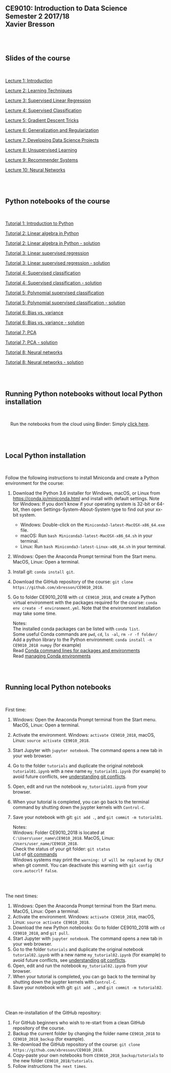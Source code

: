 ## CE9010: Introduction to Data Science <br> Semester 2 2017/18 <br> Xavier Bresson
    
<br>    
<br>


## Slides of the course
<br>


[Lecture 1: Introduction]

[Lecture 2: Learning Techniques]

[Lecture 3: Supervised Linear Regression]

[Lecture 4: Supervised Classification]

[Lecture 5: Gradient Descent Tricks]

[Lecture 6: Generalization and Regularization]

[Lecture 7: Developing Data Science Projects]

[Lecture 8: Unsupervised Learning]

[Lecture 9: Recommender Systems]

[Lecture 10: Neural Networks]


[Lecture 1: Introduction]: slides/CE9010_lecture01_intro.pdf
[Lecture 2: Learning Techniques]: slides/CE9010_lecture02_learning_techniques.pdf
[Lecture 3: Supervised Linear Regression]: slides/CE9010_lecture03_supervised_regression.pdf
[Lecture 4: Supervised Classification]: slides/CE9010_lecture04_supervised_classification.pdf
[Lecture 5: Gradient Descent Tricks]: slides/CE9010_lecture05_gradient_descent_tricks.pdf
[Lecture 6: Generalization and Regularization]: slides/CE9010_lecture06_generalization_and_regularization.pdf
[Lecture 7: Developing Data Science Projects]: slides/CE9010_lecture07_developing_data_science_projects.pdf
[Lecture 8: Unsupervised Learning]: slides/CE9010_lecture08_unsupervised_learning.pdf
[Lecture 9: Recommender Systems]: slides/CE9010_lecture09_recommender_systems.pdf
[Lecture 10: Neural Networks]: slides/CE9010_lecture10_neural_networks.pdf




<br>
<br>

## Python notebooks of the course
<br>

[Tutorial 1: Introduction to Python]

[Tutorial 2: Linear algebra in Python]

[Tutorial 2: Linear algebra in Python - solution]

[Tutorial 3: Linear supervised regression]

[Tutorial 3: Linear supervised regression - solution]

[Tutorial 4: Supervised classification]

[Tutorial 4: Supervised classification - solution]

[Tutorial 5: Polynomial supervised classification]

[Tutorial 5: Polynomial supervised classification - solution]

[Tutorial 6: Bias vs. variance]

[Tutorial 6: Bias vs. variance - solution]

[Tutorial 7: PCA]

[Tutorial 7: PCA - solution]

[Tutorial 8: Neural networks]

[Tutorial 8: Neural networks - solution]



[Tutorial 1: Introduction to Python]: https://github.com/xbresson/CE9010_2018/blob/master/tutorials/tutorial01.ipynb
[Tutorial 2: Linear algebra in Python]: https://github.com/xbresson/CE9010_2018/blob/master/tutorials/tutorial02.ipynb
[Tutorial 2: Linear algebra in Python - solution]: https://github.com/xbresson/CE9010_2018/blob/master/tutorials/tutorial02_solution.ipynb
[Tutorial 3: Linear supervised regression]: https://github.com/xbresson/CE9010_2018/blob/master/tutorials/tutorial03.ipynb
[Tutorial 3: Linear supervised regression - solution]: https://github.com/xbresson/CE9010_2018/blob/master/tutorials/tutorial03_solution.ipynb
[Tutorial 4: Supervised classification]: https://github.com/xbresson/CE9010_2018/blob/master/tutorials/tutorial04.ipynb
[Tutorial 4: Supervised classification - solution]: https://github.com/xbresson/CE9010_2018/blob/master/tutorials/tutorial04_solution.ipynb
[Tutorial 5: Polynomial supervised classification]: https://github.com/xbresson/CE9010_2018/blob/master/tutorials/tutorial05.ipynb
[Tutorial 5: Polynomial supervised classification - solution]: https://github.com/xbresson/CE9010_2018/blob/master/tutorials/tutorial05_solution.ipynb
[Tutorial 6: Bias vs. variance]: https://github.com/xbresson/CE9010_2018/blob/master/tutorials/tutorial06.ipynb
[Tutorial 6: Bias vs. variance - solution]: https://github.com/xbresson/CE9010_2018/blob/master/tutorials/tutorial06_solution.ipynb
[Tutorial 7: PCA]: https://github.com/xbresson/CE9010_2018/blob/master/tutorials/tutorial07.ipynb
[Tutorial 7: PCA - solution]: https://github.com/xbresson/CE9010_2018/blob/master/tutorials/tutorial07_solution.ipynb
[Tutorial 8: Neural networks]: https://github.com/xbresson/CE9010_2018/blob/master/tutorials/tutorial08.ipynb
[Tutorial 8: Neural networks - solution]: https://github.com/xbresson/CE9010_2018/blob/master/tutorials/tutorial08_solution.ipynb





<br>
<br>

## Running Python notebooks without local Python installation
<br>

&nbsp;&nbsp;&nbsp; Run the notebooks from the cloud using Binder: Simply [click here].

[Click here]: https://mybinder.org/v2/gh/xbresson/CE9010_2018/master





<br>
<br>

## Local Python installation
<br>

Follow the following instructions to install Miniconda and create a Python environment for the course:

1. Download the Python 3.6 installer for Windows, macOS, or Linux from <https://conda.io/miniconda.html> and install with default settings. Note for Windows: If you don't know if your operating system is 32-bit or 64-bit, then open Settings-System-About-System type to find out your xx-bit system.
   * Windows: Double-click on the `Miniconda3-latest-MacOSX-x86_64.exe` file. 
   * macOS: Run `bash Miniconda3-latest-MacOSX-x86_64.sh` in your terminal.
   * Linux: Run `bash Miniconda3-latest-Linux-x86_64.sh` in your terminal.
1. Windows: Open the Anaconda Prompt terminal from the Start menu. MacOS, Linux: Open a terminal.
1. Install git: `conda install git`.
1. Download the GitHub repository of the course: `git clone https://github.com/xbresson/CE9010_2018`.
1. Go to folder CE9010_2018 with `cd CE9010_2018`, and create a Python virtual environment with the packages required for the course: `conda env create -f environment.yml`. Note that the environment installation may take some time. 
   
   Notes: <br>
      The installed conda packages can be listed with `conda list`.<br>
      Some useful Conda commands are `pwd`, `cd`, `ls -al`, `rm -r -f folder/`<br>
      Add a python library to the Python environment: `conda install -n CE9010_2018 numpy` (for example)<br>
      Read [Conda command lines for packages and environments]<br>
      Read [managing Conda environments]

[managing Conda environments]: conda/conda_environments.pdf

[Conda command lines for packages and environments]: conda/conda_cheatsheet.pdf




<br> 
<br> 

## Running local Python notebooks 
<br>

First time:

1. Windows: Open the Anaconda Prompt terminal from the Start menu. MacOS, Linux: Open a terminal.
1. Activate the environment. Windows: `activate CE9010_2018`, macOS, Linux: `source activate CE9010_2018`.
1. Start Jupyter with `jupyter notebook`. The command opens a new tab in your web browser.
1. Go to the folder `tutorials` and duplicate the original notebook `tutorial01.ipynb` with a new name `my_tutorial01.ipynb` (for example) to avoid future conflicts, see [understanding git conflicts].
1. Open, edit and run the notebook `my_tutorial01.ipynb` from your browser.
1. When your tutorial is completed, you can go back to the terminal command by shutting down the juypter kernels with `Control-C`. 
1. Save your notebook with git: `git add .`, and `git commit -m tutorial01`.

	Notes:<br> 
      Windows: Folder CE9010_2018 is located at `C:\Users\user_name\CE9010_2018`. MacOS, Linux: `/Users/user_name/CE9010_2018`.<br>
      Check the status of your git folder: `git status`<br>
      List of [git commands]<br>
      Windows systems may print the `warning: LF will be replaced by CRLF` when git commit. You can deactivate this warning with `git config core.autocrlf false`.


[git commands]: git/git_commands.pdf
[understanding git conflicts]: git/git_xb.pdf


<br>
<br>

The next times:

1. Windows: Open the Anaconda Prompt terminal from the Start menu. MacOS, Linux: Open a terminal.
1. Activate the environment. Windows: `activate CE9010_2018`, macOS, Linux: `source activate CE9010_2018`.
1. Download the new Python notebooks: Go to folder CE9010_2018 with `cd CE9010_2018`, and `git pull`. 
1. Start Jupyter with `jupyter notebook`. The command opens a new tab in your web browser.
1. Go to the folder `tutorials` and duplicate the original notebook `tutorial02.ipynb` with a new name `my_tutorial02.ipynb` (for example) to avoid future conflicts, see [understanding git conflicts].
1. Open, edit and run the notebook `my_tutorial02.ipynb` from your browser.
1. When your tutorial is completed, you can go back to the terminal by shutting down the juypter kernels with `Control-C`. 
1. Save your notebook with git: `git add .`, and `git commit -m tutorial02`.




<br>
<br>

Clean re-installation of the GitHub repository: 

1. For GitHub beginners who wish to re-start from a clean GitHub repository of the course. 
1. Backup the current folder by changing the folder name `CE9010_2018` to `CE9010_2018_backup` (for example).
1. Re-download the GitHub repository of the course: `git clone https://github.com/xbresson/CE9010_2018`.
1. Copy-paste your own notebooks from `CE9010_2018_backup/tutorials` to the new folder `CE9010_2018/tutorials`.
1. Follow instructions `The next times`.









[git]: https://git-scm.com
[python]: https://www.python.org
[scipy]: https://www.scipy.org
[anaconda]: https://anaconda.org
[miniconda]: https://conda.io/miniconda.html
[conda]: https://conda.io
[conda-forge]: https://conda-forge.org


<br>
<br>
<br>
<br>
<br>
<br>



